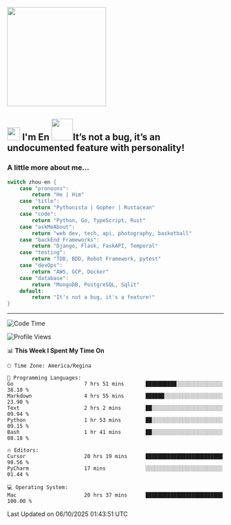 <img align='center' src="https://media.giphy.com/media/GP1TJJSV4Ys1r64q2A/giphy.gif" width="230">

<h2><img src="https://emojis.slackmojis.com/emojis/images/1531849430/4246/blob-sunglasses.gif?1531849430" width="30"/> I'm En <img src="https://media.giphy.com/media/12oufCB0MyZ1Go/giphy.gif" width="50">It’s not a bug, it’s an undocumented feature with personality!</h2>


<!-- <img align='right' src="https://media.giphy.com/media/M9gbBd9nbDrOTu1Mqx/giphy.gif" width="230"> -->


### A little more about me... 
<!--
```javascript
const zhou-en = {
    pronouns: "He" | "Him",
    title: "Pythonista" | "Gopher" | "Rustacean",
    code: ["Python", "Go", "Rust", "TypeScript"],
    askMeAbout: ["web dev", "tech", "app dev", "photography"],
    technologies: {
        backEnd: {
            python: ["Django", "Flask", "FaskAPI"],
            go: []
        },
        scraping: ["selenium", "scrapy", "spider"],
        testing: ["Robot Framework"],
        devOps: ["AWS", "Docker", "GCP", "Nginx"],
        databases: ["mongo", "postgresql", "sqlite"],
        misc: ["Firebase", "Heroku"]
    },
    architecture: ["Event Driven Architecture", "Microservices"],
    currentFocus: ["Temporal", "Rust"],
    funFact: "It's not a bug, it's a feature!"
};
```
  -->

```go
switch zhou-en {
    case "pronouns":
        return "He | Him"
    case "title":
        return "Pythonista | Gopher | Rustacean"
    case "code":
        return "Python, Go, TypeScript, Rust"
    case "askMeAbout":
        return "web dev, tech, api, photography, basketball"
    case "backEnd Frameworks":
        return "Django, Flask, FaskAPI, Temporal"
    case "testing":
        return "TDD, BDD, Robot Framework, pytest"
    case "devOps":
        return "AWS, GCP, Docker"
    case "database":
        return "MongoDB, PostgreSQL, Sqlit"
    default:
        return "It's not a bug, it's a feature!"
}
```




---
<!--START_SECTION:waka-->
![Code Time](http://img.shields.io/badge/Code%20Time-2%2C567%20hrs%209%20mins-blue)

![Profile Views](http://img.shields.io/badge/Profile%20Views-0-blue)

📊 **This Week I Spent My Time On** 

```text
🕑︎ Time Zone: America/Regina

💬 Programming Languages: 
Go                       7 hrs 51 mins       ██████████░░░░░░░░░░░░░░░   38.10 % 
Markdown                 4 hrs 55 mins       ██████░░░░░░░░░░░░░░░░░░░   23.90 % 
Text                     2 hrs 2 mins        ██░░░░░░░░░░░░░░░░░░░░░░░   09.94 % 
Python                   1 hr 53 mins        ██░░░░░░░░░░░░░░░░░░░░░░░   09.15 % 
Bash                     1 hr 41 mins        ██░░░░░░░░░░░░░░░░░░░░░░░   08.18 % 

🔥 Editors: 
Cursor                   20 hrs 19 mins      █████████████████████████   98.56 % 
PyCharm                  17 mins             ░░░░░░░░░░░░░░░░░░░░░░░░░   01.44 % 

💻 Operating System: 
Mac                      20 hrs 37 mins      █████████████████████████   100.00 % 
```


 Last Updated on 06/10/2025 01:43:51 UTC
<!--END_SECTION:waka-->
